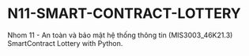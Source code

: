 # N11-SMART-CONTRACT-LOTTERY
Nhom 11 - An toàn và bảo mật hệ thống thông tin (MIS3003_46K21.3)
SmartContract Lottery with Python.

